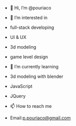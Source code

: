 - 👋 Hi, I’m @pouriaco
- 👀 I’m interested in
- full-stack developing
- UI & UX
- 3d modeling
- game level design
  
- 🌱 I’m currently learning 
- 3d modeling with blender
- JavaScript
- JQuery
  
- 📫 How to reach me
- Email:p.pouriaco@gmail.com


<!---
pouriaco/pouriaco is a ✨ special ✨ repository because its `README.md` (this file) appears on your GitHub profile.
You can click the Preview link to take a look at your changes.
--->
